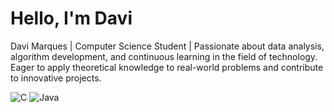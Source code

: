 <h1><strong>Hello, I'm Davi</strong></h1>

Davi Marques | Computer Science Student | Passionate about data analysis, algorithm development, and continuous learning in the field of technology. Eager to apply theoretical knowledge to real-world problems and contribute to innovative projects.

![C](https://img.shields.io/badge/C-A8B9CC?style=for-the-badge&logo=c&logoColor=white)
![Java](https://img.shields.io/badge/Java-007396?style=for-the-badge&logo=java&logoColor=white)

